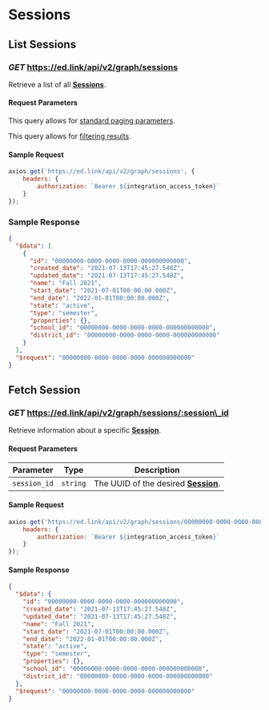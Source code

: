 # Sessions

## List Sessions

### *GET* https://ed.link/api/v2/graph/sessions

Retrieve a list of all **[Sessions](../models/external/session)**.

#### Request Parameters

This query allows for [standard paging parameters](../../../guides/v2.0/paginated-requests).

This query allows for [filtering results](../../../guides/v2.0/filtering-results).

#### Sample Request

```javascript
axios.get('https://ed.link/api/v2/graph/sessions', {
	headers: {
		authorization: `Bearer ${integration_access_token}`
	}
});
```

### Sample Response

```json
{
  "$data": [
    {
      "id": "00000000-0000-0000-0000-000000000000",
      "created_date": "2021-07-13T17:45:27.548Z",
      "updated_date": "2021-07-13T17:45:27.548Z",
      "name": "Fall 2021",
      "start_date": "2021-07-01T00:00:00.000Z",
      "end_date": "2022-01-01T00:00:00.000Z",
      "state": "active",
      "type": "semester",
      "properties": {},
      "school_id": "00000000-0000-0000-0000-000000000000",
      "district_id": "00000000-0000-0000-0000-000000000000"
    }
  ],
  "$request": "00000000-0000-0000-0000-000000000000"
}
```

## Fetch Session

### *GET* https://ed.link/api/v2/graph/sessions/:session\_id

Retrieve information about a specific **[Session](../models/external/session)**.

#### Request Parameters

| Parameter | Type | Description |
|---|---|---|
| `session_id` | `string` | The UUID of the desired **[Session](../models/external/session)**. |

#### Sample Request

```javascript
axios.get('https://ed.link/api/v2/graph/sessions/00000000-0000-0000-0000-000000000000', {
	headers: {
		authorization: `Bearer ${integration_access_token}`
	}
});
```

#### Sample Response

```json
{
  "$data": {
    "id": "00000000-0000-0000-0000-000000000000",
    "created_date": "2021-07-13T17:45:27.548Z",
    "updated_date": "2021-07-13T17:45:27.548Z",
    "name": "Fall 2021",
    "start_date": "2021-07-01T00:00:00.000Z",
    "end_date": "2022-01-01T00:00:00.000Z",
    "state": "active",
    "type": "semester",
    "properties": {},
    "school_id": "00000000-0000-0000-0000-000000000000",
    "district_id": "00000000-0000-0000-0000-000000000000"
  },
  "$request": "00000000-0000-0000-0000-000000000000"
}
```
